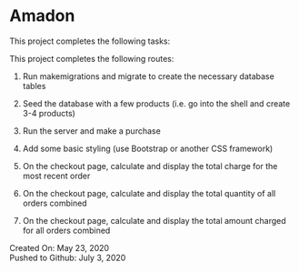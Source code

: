 # Amadon

This project completes the following tasks:

This project completes the following routes:

1. Run makemigrations and migrate to create the necessary database tables

2. Seed the database with a few products (i.e. go into the shell and create 3-4 products)

3. Run the server and make a purchase

4. Add some basic styling (use Bootstrap or another CSS framework)

5. On the checkout page, calculate and display the total charge for the most recent order

6. On the checkout page, calculate and display the total quantity of all orders combined

7. On the checkout page, calculate and display the total amount charged for all orders combined

Created On: May 23, 2020\
Pushed to Github: July 3, 2020

